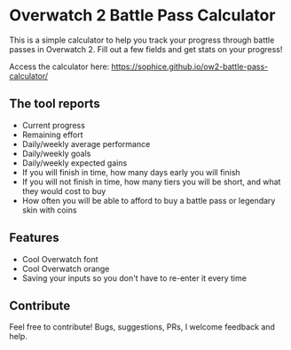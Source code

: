 # Overwatch 2 Battle Pass Calculator

This is a simple calculator to help you track your progress through battle passes in Overwatch 2. Fill out a few fields and get stats on your progress!

Access the calculator here: https://sophice.github.io/ow2-battle-pass-calculator/

## The tool reports

* Current progress
* Remaining effort
* Daily/weekly average performance
* Daily/weekly goals
* Daily/weekly expected gains
* If you will finish in time, how many days early you will finish
* If you will not finish in time, how many tiers you will be short, and what they would cost to buy
* How often you will be able to afford to buy a battle pass or legendary skin with coins

## Features

* Cool Overwatch font
* Cool Overwatch orange
* Saving your inputs so you don't have to re-enter it every time

## Contribute

Feel free to contribute! Bugs, suggestions, PRs, I welcome feedback and help.
